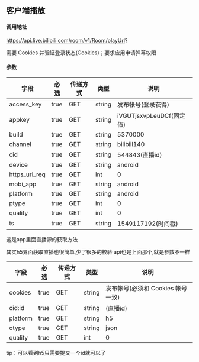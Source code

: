 ## 客户端播放

#### 调用地址

https://api.live.bilibili.com/room/v1/Room/playUrl?

需要 Cookies 并验证登录状态(Cookies)；要求应用申请弹幕权限

#### 参数

|字段|必选|传递方式|类型|说明|
|----|----|--------|----|----|
|access_key|true|GET|string|发布帐号(登录获得)|
appkey |true|GET|string|iVGUTjsxvpLeuDCf(固定值)
build |true|GET|string|5370000
channel |true|GET|string|bilibiil140
cid |true|GET|string|544843(直播id)
device |true|GET|string|android
https_url_req |true|GET|int|0
mobi_app |true|GET|string| android
platform |true|GET|string| android
ptype |true|GET|int| 0
quality |true|GET|int| 0
ts |true|GET|string| 1549117192(时间戳)

这是app里面直播源的获取方法

其实h5界面获取直播也很简单,少了很多的校验
api也是上面那个,就是参数不一样

字段 |必选|传递方式|类型| 说明
|----|----|--------|----|----|
cookies|true|GET|string|发布帐号(必须和 Cookies 帐号一致)
cid:id |true|GET|string|(直播id)
platform|true|GET|string|h5
otype|true|GET|string|json
quality|true|GET|int|0
    
tip：可以看到h5只需要提交一个id就可以了
